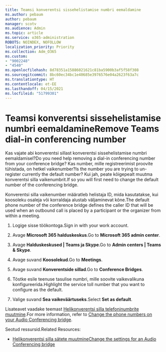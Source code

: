 ```yaml
---
title: Teamsi konverentsi sissehelistamise numbri eemaldamine
ms.author: pebaum
author: pebaum
manager: scotv
ms.audience: Admin
ms.topic: article
ms.service: o365-administration
ROBOTS: NOINDEX, NOFOLLOW
localization_priority: Priority
ms.collection: Adm_O365
ms.custom:
- "9002248"
- "4540"
ms.openlocfilehash: 8d78351a15886021621c81ba5900b3af5f58f308
ms.sourcegitcommit: 8bc60ec34bc1e40685e3976576e04a2623f63a7c
ms.translationtype: HT
ms.contentlocale: et-EE
ms.lasthandoff: 04/15/2021
ms.locfileid: "51799301"
---
```

# <a name="remove-teams-dial-in-conferencing-number"></a><span data-ttu-id="08670-102">Teamsi konverentsi sissehelistamise numbri eemaldamine</span><span class="sxs-lookup"><span data-stu-id="08670-102">Remove Teams dial-in conferencing number</span></span>

<span data-ttu-id="08670-103">Kas vajate abi konverentsi sillast konverentsi sissehelistamise numbri eemaldamisel?</span><span class="sxs-lookup"><span data-stu-id="08670-103">Do you need help removing a dial-in conferencing number from your conference bridge?</span></span> <span data-ttu-id="08670-104">Kas number, mille registreerimist proovite tühistada, on hetkel vaikenumber?</span><span class="sxs-lookup"><span data-stu-id="08670-104">Is the number you are trying to un-register currently the default number?</span></span> <span data-ttu-id="08670-105">Kui jah, peate kõigepealt muutma konverentsi silla vaikenumbrit.</span><span class="sxs-lookup"><span data-stu-id="08670-105">If so you will first need to change the default number of the conferencing bridge.</span></span>

<span data-ttu-id="08670-106">Konverentsi silla vaikenumber määratleb helistaja ID, mida kasutatakse, kui koosoleku osaleja või korraldaja alustab väljaminevat kõne.</span><span class="sxs-lookup"><span data-stu-id="08670-106">The default phone number of the conference bridge defines the caller ID that will be used when an outbound call is placed by a participant or the organizer from within a meeting.</span></span>

1. <span data-ttu-id="08670-107">Logige sisse töökontoga.</span><span class="sxs-lookup"><span data-stu-id="08670-107">Sign in with your work account.</span></span>

2. <span data-ttu-id="08670-108">Avage **Microsoft 365 halduskeskus**.</span><span class="sxs-lookup"><span data-stu-id="08670-108">Go to **Microsoft 365 admin center**.</span></span>

3. <span data-ttu-id="08670-109">Avage **Halduskeskused | Teams ja Skype**.</span><span class="sxs-lookup"><span data-stu-id="08670-109">Go to **Admin centers | Teams & Skype**.</span></span>

4. <span data-ttu-id="08670-110">Avage suvand **Koosolekud**.</span><span class="sxs-lookup"><span data-stu-id="08670-110">Go to **Meetings**.</span></span>

5. <span data-ttu-id="08670-111">Avage suvand **Konverentside sillad**.</span><span class="sxs-lookup"><span data-stu-id="08670-111">Go to **Conference Bridges**.</span></span>

6. <span data-ttu-id="08670-112">Tõstke esile teenuse tasulise numbri, mille soovite vaikevalikuna konfigureerida.</span><span class="sxs-lookup"><span data-stu-id="08670-112">Highlight the service toll number that you want to configure as the default.</span></span>

7. <span data-ttu-id="08670-113">Valige suvand **Sea vaikeväärtuseks**.</span><span class="sxs-lookup"><span data-stu-id="08670-113">Select **Set as default**.</span></span>

<span data-ttu-id="08670-114">Lisateavet vaadake teemast [Helikonverentsi silla telefoninumbrite muutmine](https://docs.microsoft.com/microsoftteams/change-the-phone-numbers-on-your-audio-conferencing-bridge).</span><span class="sxs-lookup"><span data-stu-id="08670-114">For more information, refer to [Change the phone numbers on your Audio Conferencing bridge](https://docs.microsoft.com/microsoftteams/change-the-phone-numbers-on-your-audio-conferencing-bridge).</span></span>

<span data-ttu-id="08670-115">Seotud ressursid.</span><span class="sxs-lookup"><span data-stu-id="08670-115">Related Resources:</span></span>

- [<span data-ttu-id="08670-116">Helikonverentsi silla sätete muutmine</span><span class="sxs-lookup"><span data-stu-id="08670-116">Change the settings for an Audio Conferencing bridge</span></span>](https://docs.microsoft.com/microsoftteams/change-the-settings-for-an-audio-conferencing-bridge)
